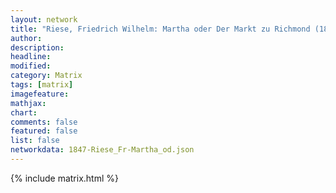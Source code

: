 ```yaml
---
layout: network
title: "Riese, Friedrich Wilhelm: Martha oder Der Markt zu Richmond (1847)"
author:
description:
headline:
modified:
category: Matrix
tags: [matrix]
imagefeature: 
mathjax: 
chart: 
comments: false
featured: false
list: false
networkdata: 1847-Riese_Fr-Martha_od.json
---
```

{% include matrix.html %}
